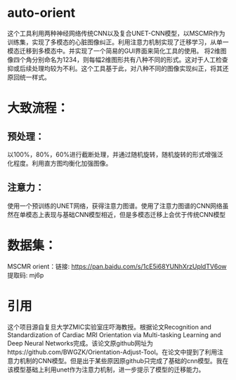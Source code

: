 # auto-orient
这个工具利用两种神经网络传统CNN以及复合UNET-CNN模型，以MSCMR作为训练集，实现了多模态的心脏图像纠正。利用注意力机制实现了迁移学习，从单一模态迁移到多模态中。并实现了一个简易的GUI界面来简化工具的使用。
将2维图像四个角分别命名为1234，则每幅2维图形共有八种不同的形式。这对于人工检查抑或后续处理均较为不利。这个工具基于此，对八种不同的图像实现纠正，将其还原回统一样式。
# 大致流程：
## 预处理：
以100%，80%，60%进行截断处理，并通过随机旋转，随机旋转的形式增强泛化程度。利用直方图均衡化加强图像。
## 注意力：
使用一个预训练的UNET网络，获得注意力图谱。使用了注意力图谱的CNN网络虽然在单模态上表现与基础CNN模型相近，但是多模态迁移上会优于传统CNN模型
# 数据集：
MSCMR orient：链接: https://pan.baidu.com/s/1cE5i68YUNhXrzUpldTV6ow 提取码: mj6p
# 引用
这个项目源自复旦大学ZMIC实验室庄吓海教授。根据论文Recognition and Standardization of Cardiac MRI Orientation via Multi-tasking Learning and Deep Neural Networks完成。该论文原github网址为https://github.com/BWGZK/Orientation-Adjust-Tool。在论文中提到了利用注意力机制的CNN模型。但是出于某些原因原github只完成了基础的cnn模型。我在该模型基础上利用unet作为注意力机制，进一步提示了模型的迁移能力。
